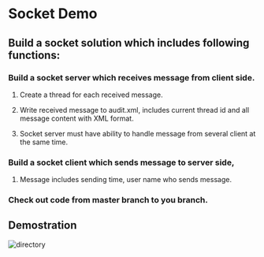 # Socket Demo


## Build a socket solution which includes following functions:

### Build a socket server which receives message from client side.

1. Create a thread for each received message.

2. Write received message to audit.xml, includes current thread id and all message content with XML format.

3. Socket server must have ability to handle message from several client at the same time.

### Build a socket client which sends message to server side,

1. Message includes sending time, user name who sends message.

### Check out code from master branch to you branch.

## Demostration

![directory](/SocketDemo.gif) 

